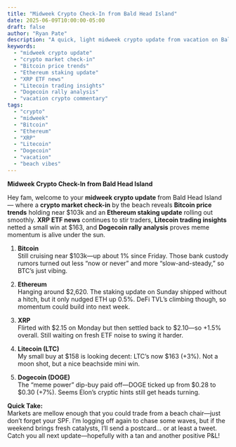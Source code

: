 ```yaml
---
title: "Midweek Crypto Check-In from Bald Head Island"
date: 2025-06-09T10:00:00-05:00
draft: false
author: "Ryan Pate"
description: "A quick, light midweek crypto update from vacation on Bald Head Island."
keywords:
  - "midweek crypto update"
  - "crypto market check-in"
  - "Bitcoin price trends"
  - "Ethereum staking update"
  - "XRP ETF news"
  - "Litecoin trading insights"
  - "Dogecoin rally analysis"
  - "vacation crypto commentary"
tags:
  - "crypto"
  - "midweek"
  - "Bitcoin"
  - "Ethereum"
  - "XRP"
  - "Litecoin"
  - "Dogecoin"
  - "vacation"
  - "beach vibes"
---
```


**Midweek Crypto Check-In from Bald Head Island**  

Hey fam, welcome to your **midweek crypto update** from Bald Head Island — where a **crypto market check-in** by the beach reveals **Bitcoin price trends** holding near $103k and an **Ethereum staking update** rolling out smoothly. **XRP ETF news** continues to stir traders, **Litecoin trading insights** netted a small win at $163, and **Dogecoin rally analysis** proves meme momentum is alive under the sun.

1. **Bitcoin**  
   Still cruising near \$103k—up about 1% since Friday. Those bank custody rumors turned out less “now or never” and more “slow-and-steady,” so BTC’s just vibing.

2. **Ethereum**  
   Hanging around \$2,620. The staking update on Sunday shipped without a hitch, but it only nudged ETH up 0.5%. DeFi TVL’s climbing though, so momentum could build into next week.

3. **XRP**  
   Flirted with \$2.15 on Monday but then settled back to \$2.10—so +1.5% overall. Still waiting on fresh ETF noise to swing it harder.

4. **Litecoin (LTC)**  
   My small buy at \$158 is looking decent: LTC’s now \$163 (+3%). Not a moon shot, but a nice beachside mini win.

5. **Dogecoin (DOGE)**  
   The “meme power” dip-buy paid off—DOGE ticked up from \$0.28 to \$0.30 (+7%). Seems Elon’s cryptic hints still get heads turning.

**Quick Take:**  
Markets are mellow enough that you could trade from a beach chair—just don’t forget your SPF. I’m logging off again to chase some waves, but if the weekend brings fresh catalysts, I’ll send a postcard… or at least a tweet. Catch you all next update—hopefully with a tan and another positive P&L!  